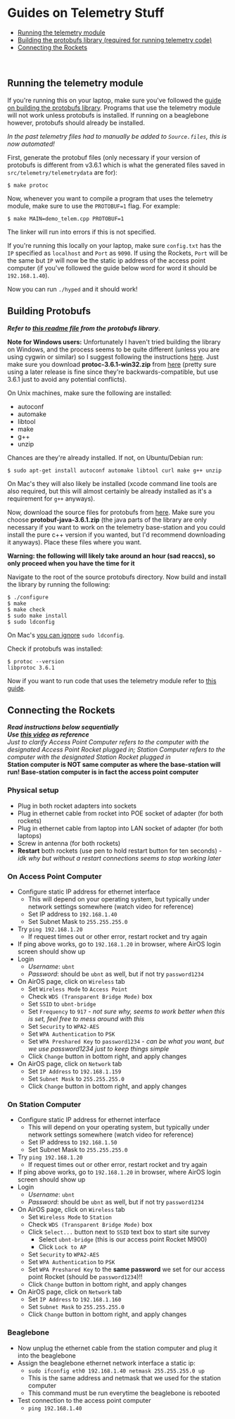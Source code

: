 # Guides on Telemetry Stuff
- [Running the telemetry module](#running-the-telemetry-module)
- [Building the protobufs library (required for running telemetry code)](#building-protobufs)
- [Connecting the Rockets](#connecting-the-rockets)
<br>

## Running the telemetry module
If you're running this on your laptop, make sure you've followed the [guide on building the protobufs library](#building-protobufs). Programs that use the telemetry module will not work unless protobufs is installed. If running on a beaglebone however, protobufs should already be installed.

*In the past telemetry files had to manually be added to `Source.files`, this is now automated!*

First, generate the protobuf files (only necessary if your version of protobufs is different from v3.6.1 which is what the generated files saved in `src/telemetry/telemetrydata` are for):
```
$ make protoc
```

Now, whenever you want to compile a program that uses the telemetry module, make sure to use the `PROTOBUF=1` flag. For example:
```
$ make MAIN=demo_telem.cpp PROTOBUF=1
```
The linker will run into errors if this is not specified.

If you're running this locally on your laptop, make sure `config.txt` has the `IP` specified as `localhost` and `Port` as `9090`. If using the Rockets, `Port` will be the same but `IP` will now be the static ip address of the access point computer (if you've followed the guide below word for word it should be `192.168.1.40`).

Now you can run `./hyped` and it should work!

## Building Protobufs
***Refer to [this readme file](https://github.com/protocolbuffers/protobuf/blob/master/src/README.md) from the protobufs library***.

**Note for Windows users:**
Unfortunately I haven't tried building the library on Windows, and the process seems to be quite different (unless you are using cygwin or similar) so I suggest following the instructions [here](https://github.com/protocolbuffers/protobuf/blob/master/src/README.md#c-installation---windows). Just make sure you download **protoc-3.6.1-win32.zip** from [here](https://github.com/protocolbuffers/protobuf/releases/tag/v3.6.1) (pretty sure using a later release is fine since they're backwards-compatible, but use 3.6.1 just to avoid any potential conflicts).

On Unix machines, make sure the following are installed:
- autoconf
- automake
- libtool
- make
- g++
- unzip

Chances are they're already installed. If not, on Ubuntu/Debian run:
```
$ sudo apt-get install autoconf automake libtool curl make g++ unzip
```

On Mac's they will also likely be installed (xcode command line tools are also required, but this will almost certainly be already installed as it's a requirement for `g++` anyways).

Now, download the source files for protobufs from [here](https://github.com/protocolbuffers/protobuf/releases/tag/v3.6.1). Make sure you choose **protobuf-java-3.6.1.zip** (the java parts of the library are only necessary if you want to work on the telemetry base-station and you could install the pure c++ version if you wanted, but I'd recommend downloading it anyways). Place these files where you want.

**Warning: the following will likely take around an hour (sad reaccs), so only proceed when you have the time for it**

Navigate to the root of the source protobufs directory. Now build and install the library by running the following:
```
$ ./configure
$ make
$ make check
$ sudo make install
$ sudo ldconfig
```
On Mac's [you can ignore](https://github.com/protocolbuffers/protobuf/issues/2570#issuecomment-271358087) `sudo ldconfig`.

Check if protobufs was installed:
```
$ protoc --version
libprotoc 3.6.1
```

Now if you want to run code that uses the telemetry module refer to [this guide](#running-the-telemetry-module).

## Connecting the Rockets
***Read instructions below sequentially***
<br>
***Use [this video](https://www.youtube.com/watch?v=4zKNIveuCxM&feature=youtu.be) as reference***
<br>
*Just to clarify Access Point Computer refers to the computer with the designated Access Point Rocket plugged in; Station Computer refers to the computer with the designated Station Rocket plugged in*
<br>
**Station computer is NOT same computer as where the base-station will run! Base-station computer is in fact the access point computer**
<br>

### Physical setup
- Plug in both rocket adapters into sockets
- Plug in ethernet cable from rocket into POE socket of adapter (for both rockets)
- Plug in ethernet cable from laptop into LAN socket of adapter (for both laptops)
- Screw in antenna (for both rockets)
- **Restart** both rockets (use pen to hold restart button for ten seconds) - *idk why but without a restart connections seems to stop working later*

### On Access Point Computer
- Configure static IP address for ethernet interface
  - This will depend on your operating system, but typically under network settings somewhere (watch video for reference)
  - Set IP address to `192.168.1.40`
  - Set Subnet Mask to `255.255.255.0`
- Try `ping 192.168.1.20`
  - If request times out or other error, restart rocket and try again
- If ping above works, go to `192.168.1.20` in browser, where AirOS login screen should show up
- Login
  - *Username*: `ubnt`
  - *Password*: should be `ubnt` as well, but if not try `password1234`
- On AirOS page, click on `Wireless` tab
  - Set `Wireless Mode` to `Access Point`
  - Check `WDS (Transparent Bridge Mode)` box
  - Set `SSID` to `ubnt-bridge`
  - Set `Frequency` to `917` - *not sure why, seems to work better when this is set, feel free to mess around with this*
  - Set `Security` to `WPA2-AES`
  - Set `WPA Authentication` to `PSK`
  - Set `WPA Preshared Key` to `password1234` - *can be what you want, but we use password1234 just to keep things simple*
  - Click `Change` button in bottom right, and apply changes
- On AirOS page, click on `Network` tab
  - Set `IP Address` to `192.168.1.159`
  - Set `Subnet Mask` to `255.255.255.0`
  - Click `Change` button in bottom right, and apply changes
 
### On Station Computer
- Configure static IP address for ethernet interface
  - This will depend on your operating system, but typically under network settings somewhere (watch video for reference)
  - Set IP address to `192.168.1.50`
  - Set Subnet Mask to `255.255.255.0`
- Try `ping 192.168.1.20`
  - If request times out or other error, restart rocket and try again
- If ping above works, go to `192.168.1.20` in browser, where AirOS login screen should show up
- Login
  - *Username*: `ubnt`
  - *Password*: should be `ubnt` as well, but if not try `password1234`
- On AirOS page, click on `Wireless` tab
  - Set `Wireless Mode` to `Station`
  - Check `WDS (Transparent Bridge Mode)` box
  - Click `Select...` button next to `SSID` text box to start site survey
    - Select `ubnt-bridge` (this is our access point Rocket M900)
    - Click `Lock to AP`
  - Set `Security` to `WPA2-AES`
  - Set `WPA Authentication` to `PSK`
  - Set `WPA Preshared Key` to the **same password** we set for our access point Rocket (should be `password1234`)!!
  - Click `Change` button in bottom right, and apply changes
- On AirOS page, click on `Network` tab
  - Set `IP Address` to `192.168.1.160`
  - Set `Subnet Mask` to `255.255.255.0`
  - Click `Change` button in bottom right, and apply changes

### Beaglebone
- Now unplug the ethernet cable from the station computer and plug it into the beaglebone
- Assign the beaglebone ethernet network interface a static ip:
  - `sudo ifconfig eth0 192.168.1.40 netmask 255.255.255.0 up`
  - This is the same address and netmask that we used for the station computer
  - This command must be run everytime the beaglebone is rebooted
- Test connection to the access point computer
  - `ping 192.168.1.40`
